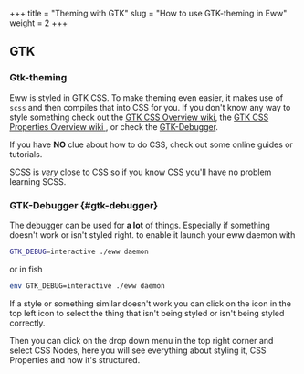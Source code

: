 +++
title = "Theming with GTK"
slug = "How to use GTK-theming in Eww"
weight = 2
+++

## GTK

### Gtk-theming

Eww is styled in GTK CSS.
To make theming even easier, it makes use of `scss` and then compiles that into CSS for you.
If you don't know any way to style something check out the [GTK CSS Overview wiki](https://developer.gnome.org/gtk3/stable/chap-css-overview.html),
the [GTK CSS Properties Overview wiki ](https://developer.gnome.org/gtk3/stable/chap-css-properties.html),
or check the [GTK-Debugger](#gtk-debugger).

If you have **NO** clue about how to do CSS, check out some online guides or tutorials.

SCSS is _very_ close to CSS so if you know CSS you'll have no problem learning SCSS.

### GTK-Debugger {#gtk-debugger}

The debugger can be used for **a lot** of things. Especially if something doesn't work or isn't styled right. to enable it launch your eww daemon with

```bash
GTK_DEBUG=interactive ./eww daemon
```

or in fish

```bash
env GTK_DEBUG=interactive ./eww daemon
```

If a style or something similar doesn't work you can click on the icon in the top left icon to select the thing that isn't being styled or isn't being styled correctly.

Then you can click on the drop down menu in the top right corner and select CSS Nodes, here you will see everything about styling it, CSS Properties and how it's structured.
